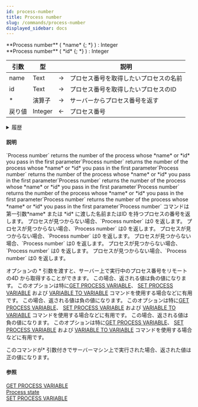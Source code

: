 ```yaml
---
id: process-number
title: Process number
slug: /commands/process-number
displayed_sidebar: docs
---
```


<!--REF #_command_.Process number.Syntax-->**Process number** ( *name* {; *} ) : Integer<br/>**Process number** ( *id* {; *} ) : Integer<!-- END REF-->

<!--REF #_command_.Process number.Params-->

| 引数   | 型       |   | 説明                  |
| ---- | ------- | - | ------------------- |
| name | Text    | → | プロセス番号を取得したいプロセスの名前 |
| id   | Text    | → | プロセス番号を取得したいプロセスのID |
| \*   | 演算子     | → | サーバーからプロセス番号を返す     |
| 戻り値  | Integer | ← | プロセス番号              |

<!-- END REF-->

<details><summary>履歴</summary>

| リリース  | 内容         |
| ----- | ---------- |
| 20 R7 | id 引数のサポート |

</details>

#### 説明

<!--REF #_command_.Process number.Summary-->`Process number` returns the number of the process whose *name* or *id* you pass in the first parameter<!-- END REF-->`Process number` returns the number of the process whose *name* or *id* you pass in the first parameter`Process number` returns the number of the process whose *name* or *id* you pass in the first parameter`Process number` returns the number of the process whose *name* or *id* you pass in the first parameter`Process number` returns the number of the process whose *name* or *id* you pass in the first parameter`Process number` returns the number of the process whose *name* or *id* you pass in the first parameter`Process number` コマンドは第一引数*name* または *id* に渡した名前またはID を持つプロセスの番号を返します。 プロセスが見つからない場合、`Process number` は0 を返します。 プロセスが見つからない場合、`Process number` は0 を返します。 プロセスが見つからない場合、`Process number` は0 を返します。 プロセスが見つからない場合、`Process number` は0 を返します。 プロセスが見つからない場合、`Process number` は0 を返します。 プロセスが見つからない場合、`Process number` は0 を返します。

オプションの \* 引数を渡すと、サーバー上で実行中のプロセス番号をリモートの4D から取得することができます。 この場合、返される値は負の値になります。 このオプションは特に[GET PROCESS VARIABLE](../commands-legacy/get-process-variable.md)、 [SET PROCESS VARIABLE](../commands-legacy/set-process-variable.md) および [VARIABLE TO VARIABLE](../commands-legacy/variable-to-variable.md) コマンドを使用する場合などに有用です。 この場合、返される値は負の値になります。 このオプションは特に[GET PROCESS VARIABLE](../commands-legacy/get-process-variable.md)、 [SET PROCESS VARIABLE](../commands-legacy/set-process-variable.md) および [VARIABLE TO VARIABLE](../commands-legacy/variable-to-variable.md) コマンドを使用する場合などに有用です。 この場合、返される値は負の値になります。 このオプションは特に[GET PROCESS VARIABLE](../commands-legacy/get-process-variable.md)、 [SET PROCESS VARIABLE](../commands-legacy/set-process-variable.md) および [VARIABLE TO VARIABLE](../commands-legacy/variable-to-variable.md) コマンドを使用する場合などに有用です。

このコマンドが\* 引数付きでサーバーマシン上で実行された場合、返された値は正の値になります。

#### 参照

[GET PROCESS VARIABLE](../commands-legacy/get-process-variable.md)\
[Process state](../commands-legacy/process-state.md)\
[SET PROCESS VARIABLE](../commands-legacy/set-process-variable.md)
